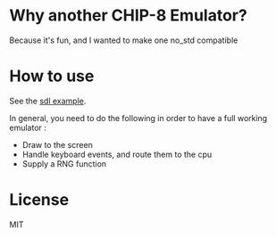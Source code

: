 # Why another CHIP-8 Emulator?

Because it's fun, and I wanted to make one no_std compatible

# How to use

See the [sdl example](examples/sdl.rs).

In general, you need to do the following in order to have a full working
emulator :

- Draw to the screen
- Handle keyboard events, and route them to the cpu
- Supply a RNG function

# License

MIT
